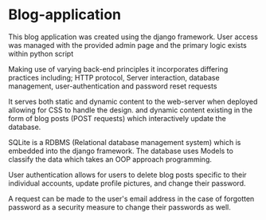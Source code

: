 # Blog-application


This blog application was created using the django framework. 
User access was managed with the provided admin page and the primary logic exists within python script

Making use of varying back-end principles it incorporates differing practices including; HTTP protocol,
Server interaction, database management, user-authentication and password reset requests

It serves both static and dynamic content to the web-server when deployed allowing for CSS to handle the design. 
and dynamic content existing in the form of blog posts (POST requests) which interactively update the database.

SQLite is a RDBMS (Relational database management system) which is embedded into the django framework.
The database uses Models to classify the data which takes an OOP approach programming. 

User authentication allows for users to delete blog posts specific to their individual accounts, update profile pictures, 
and change their password. 

A request can be made to the user's email address in the case of forgotten password as a security measure to
change their passwords as well. 


